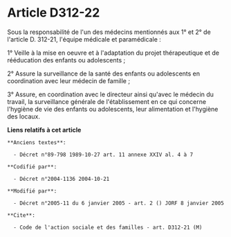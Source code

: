 # Article D312-22

Sous la responsabilité de l'un des médecins mentionnés aux 1° et 2° de l'article D. 312-21, l'équipe médicale et
paramédicale :

1° Veille à la mise en oeuvre et à l'adaptation du projet thérapeutique et de rééducation des enfants ou adolescents ;

2° Assure la surveillance de la santé des enfants ou adolescents en coordination avec leur médecin de famille ;

3° Assure, en coordination avec le directeur ainsi qu'avec le médecin du travail, la surveillance générale de l'établissement
en ce qui concerne l'hygiène de vie des enfants ou adolescents, leur alimentation et l'hygiène des locaux.

**Liens relatifs à cet article**

	**Anciens textes**:

	  - Décret n°89-798 1989-10-27 art. 11 annexe XXIV al. 4 à 7

	**Codifié par**:

	  - Décret n°2004-1136 2004-10-21

	**Modifié par**:

	  - Décret n°2005-11 du 6 janvier 2005 - art. 2 () JORF 8 janvier 2005

	**Cite**:

	  - Code de l'action sociale et des familles - art. D312-21 (M)
